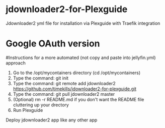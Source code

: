 # jdownloader2-for-Plexguide
Jdownloader2 yml file for installation via Plexguide with Traefik integration

# Google OAuth version


#Instructions for a more automated (not copy and paste into jellyfin.yml) approach

1. Go to the /opt/mycontainers directory (cd /opt/mycontainers)
2. Type the command: git init
3. Type the command: git remote add jdownloader2 https://github.com/timekills/jdownloader2-for-plexguide.git
4. Type the command: git pull jdownloader2 master
5. (Optional) rm -r README.md if you don't want the README file cluttering up your drectory
6. Run Plexguide

Deploy jdownloader2 app like any other app

